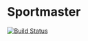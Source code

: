 # Sportmaster
[![Build Status](https://travis-ci.org/shadowmoses8/Sportmaster.svg?branch=master)](https://travis-ci.org/shadowmoses8/Sportmaster)
